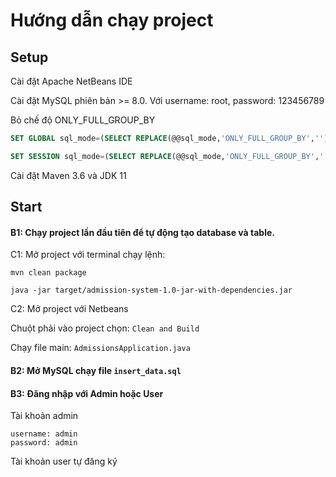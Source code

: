 # Hướng dẫn chạy project
## Setup
Cài đặt Apache NetBeans IDE

Cài đặt MySQL phiên bản >= 8.0. Với username: root, password: 123456789

Bỏ chế độ ONLY_FULL_GROUP_BY
```sql
SET GLOBAL sql_mode=(SELECT REPLACE(@@sql_mode,'ONLY_FULL_GROUP_BY',''));
```
```sql
SET SESSION sql_mode=(SELECT REPLACE(@@sql_mode,'ONLY_FULL_GROUP_BY',''));
```

Cài đặt Maven 3.6 và JDK 11

## Start
#### B1: Chạy project lần đầu tiên để tự động tạo database và table.

C1: Mở project với terminal chạy lệnh:
```
mvn clean package

java -jar target/admission-system-1.0-jar-with-dependencies.jar
```

C2: Mở project với Netbeans

Chuột phải vào project chọn:
```Clean and Build``` 

Chạy file main:
```AdmissionsApplication.java```

#### B2: Mở MySQL chạy file ```insert_data.sql```

#### B3: Đăng nhập với Admin hoặc User
Tài khoản admin
```
username: admin
password: admin
```
Tài khoản user tự đăng ký
